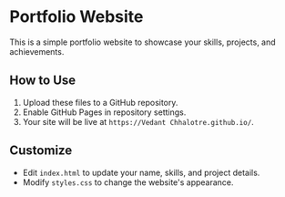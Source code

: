 # Portfolio Website

This is a simple portfolio website to showcase your skills, projects, and achievements.

## How to Use

1. Upload these files to a GitHub repository.
2. Enable GitHub Pages in repository settings.
3. Your site will be live at `https://Vedant Chhalotre.github.io/`.

## Customize

- Edit `index.html` to update your name, skills, and project details.
- Modify `styles.css` to change the website's appearance.
